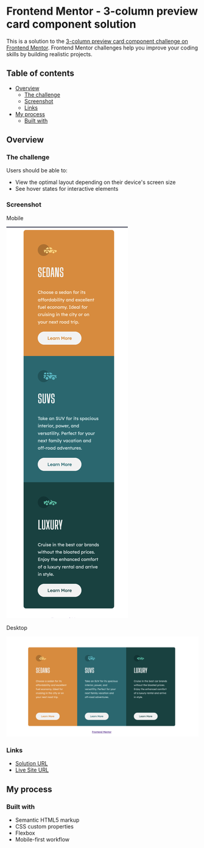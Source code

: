 # Frontend Mentor - 3-column preview card component solution

This is a solution to the [3-column preview card component challenge on Frontend Mentor](https://www.frontendmentor.io/challenges/3column-preview-card-component-pH92eAR2-). Frontend Mentor challenges help you improve your coding skills by building realistic projects. 

## Table of contents

- [Overview](#overview)
  - [The challenge](#the-challenge)
  - [Screenshot](#screenshot)
  - [Links](#links)
- [My process](#my-process)
  - [Built with](#built-with)

## Overview

### The challenge

Users should be able to:

- View the optimal layout depending on their device's screen size
- See hover states for interactive elements

### Screenshot

Mobile

![](https://github.com/oknono/FM_3_column_preview_card/blob/main/screenshots/screenshot_mobile.png)

Desktop

![](https://github.com/oknono/FM_3_column_preview_card/blob/main/screenshots/screenshot_desktop.png)


### Links

- [Solution URL](https://github.com/oknono/FM_3_column_preview_card)
- [Live Site URL](https://fm-3-column-preview-card.vercel.app/)

## My process

### Built with

- Semantic HTML5 markup
- CSS custom properties
- Flexbox
- Mobile-first workflow
